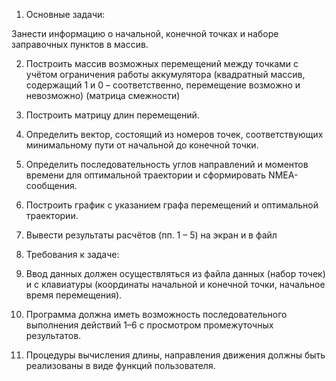 1. Основные задачи: 

  Занести информацию о начальной, конечной точках и наборе заправочных пунктов в массив.

2. Построить массив возможных перемещений между точками с учётом ограничения работы аккумулятора (квадратный массив, содержащий 1 и 0 – соответственно, 		    перемещение возможно и невозможно) (матрица смежности) 

3. Построить матрицу длин перемещений. 

4. Определить вектор, состоящий из номеров точек, соответствующих минимальному пути от начальной до конечной точки. 

5. Определить последовательность углов направлений и моментов времени для оптимальной траектории и сформировать NMEA-сообщения. 

6. Построить график с указанием графа перемещений и оптимальной траектории. 

7. Вывести результаты расчётов (пп. 1 – 5) на экран и в файл

2. Требования к задаче: 

1. Ввод данных должен осуществляться из файла данных (набор точек) и с клавиатуры (координаты начальной и конечной точки, начальное время перемещения). 

2. Программа должна иметь возможность последовательного выполнения действий 1–6 с просмотром промежуточных результатов. 

3. Процедуры вычисления длины, направления движения должны быть реализованы в виде функций пользователя.
